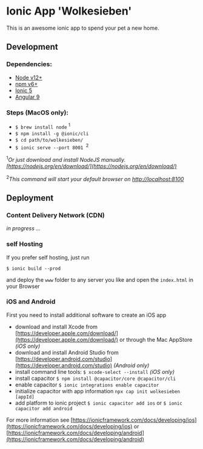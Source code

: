 # Ionic App 'Wolkesieben'

This is an awesome ionic app to spend your pet a new home.

## Development

### Dependencies:

- [Node v12+](https://nodejs.org/en/)
- [npm v6+](https://www.npmjs.com/get-npm)
- [Ionic 5](https://ionicframework.com/)
- [Angular 9](https://angular.io/)

### Steps (MacOS only):

- `$ brew install node` <sup>1</sup>
- `$ npm install -g @ionic/cli`
- `$ cd path/to/wolkesieben/`
- `$ ionic serve --port 8001 `<sup>2</sup>

<sup>1</sup>_Or just download and install NodeJS manually. [https://nodejs.org/en/download/](https://nodejs.org/en/download/)_

<sup>2</sup>_This command will start your default browser on [http://localhost:8100](http://localhost:8100)_

## Deployment

### Content Delivery Network (CDN)

_in progress ..._

### self Hosting

If you prefer self hosting, just run

```
$ ionic build --prod
```

and deploy the `www` folder to any server you like and open the `index.html` in your Browser

### iOS and Android

First you need to install additional software to create an iOS app

- download and install Xcode from [https://developer.apple.com/download/](https://developer.apple.com/download/) or through the Mac AppStore _(iOS only)_
- download and install Android Studio from [https://developer.android.com/studio](https://developer.android.com/studio) _(Android only)_
- install command line tools: `$ xcode-select --install` _(iOS only)_
- install capacitor `$ npm install @capacitor/core @capacitor/cli`
- enable capacitor `$ ionic integrations enable capacitor`
- initialize capacitor with app information `npx cap init wolkesieben [appId]`
- add platform to ionic project `$ ionic capacitor add ios` or `$ ionic capacitor add android`

For more information see [https://ionicframework.com/docs/developing/ios](https://ionicframework.com/docs/developing/ios) or [https://ionicframework.com/docs/developing/android](https://ionicframework.com/docs/developing/android)
